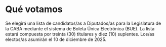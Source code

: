 # Qué votamos

Se elegirá una lista de candidatos/as a Diputados/as para la Legislatura de la CABA mediante el sistema de Boleta Única Electrónica (BUE). La lista estará compuesta por treinta (30) titulares y diez (10) suplentes. Los/as electos/as asumirán el 10 de diciembre de 2025.
